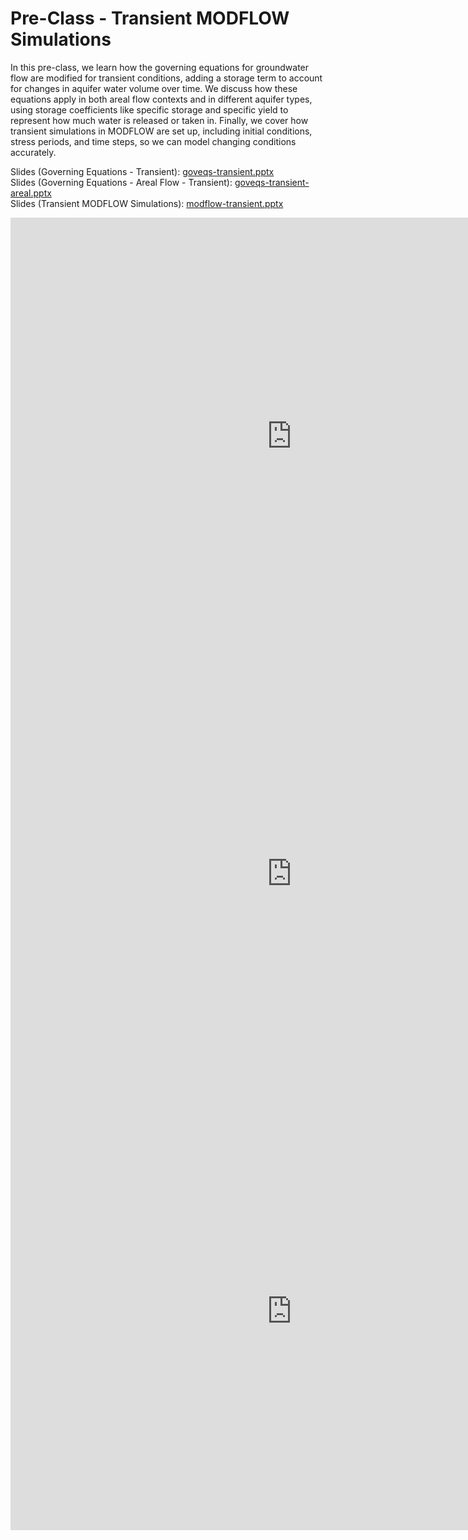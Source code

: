 # Pre-Class - Transient MODFLOW Simulations

In this pre-class, we learn how the governing equations for groundwater flow are modified for transient conditions, adding a storage term to account for changes in aquifer water volume over time. We discuss how these equations apply in both areal flow contexts and in different aquifer types, using storage coefficients like specific storage and specific yield to represent how much water is released or taken in. Finally, we cover how transient simulations in MODFLOW are set up, including initial conditions, stress periods, and time steps, so we can model changing conditions accurately.

Slides (Governing Equations - Transient): [goveqs-transient.pptx](goveqs-transient.pptx) <br>
Slides (Governing Equations - Areal Flow - Transient): [goveqs-transient-areal.pptx](goveqs-transient-areal.pptx) <br>
Slides (Transient MODFLOW Simulations): [modflow-transient.pptx](modflow-transient.pptx) <br>

<iframe width="900" height="700" src="https://www.youtube.com/embed/86ybfoKKRmw" title="YouTube 
video player" frameborder="0" allow="accelerometer; autoplay; clipboard-write; encrypted-media; gyroscope; picture-in-picture; web-share" referrerpolicy="strict-origin-when-cross-origin" allowfullscreen></iframe>

<iframe width="900" height="700" src="https://www.youtube.com/embed/F5ftqMHW1PM" title="YouTube 
video player" frameborder="0" allow="accelerometer; autoplay; clipboard-write; encrypted-media; gyroscope; picture-in-picture; web-share" referrerpolicy="strict-origin-when-cross-origin" allowfullscreen></iframe>

<iframe width="900" height="700" src="https://www.youtube.com/embed/5GXibUrS33Y?si=IU6GNCPhxQwtpae4" title="YouTube 
video player" frameborder="0" allow="accelerometer; autoplay; clipboard-write; encrypted-media; gyroscope; picture-in-picture; web-share" referrerpolicy="strict-origin-when-cross-origin" allowfullscreen></iframe>